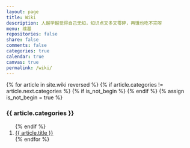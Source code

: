 ```yaml
---
layout: page
title: Wiki
description: 人越学越觉得自己无知，知识点又多又零碎，再饿也吃不完呀
menu: 维基
repositories: false
share: false
comments: false
categories: true
calendar: true
canvas: true
permalink: /wiki/
---
```


<div>
  {% for article in site.wiki reversed %}
    {% if article.categories != article.next.categories %}
      {% if is_not_begin %}
        </ol>
      {% endif %}
      {% assign is_not_begin = true %}
      <h3>{{ article.categories }}</h3>
      <ol class="posts-list">
    {% endif %}
    <li class="posts-list-item">
      <a class="posts-list-name" href="{{ article.url }}">{{ article.title }}</a>
    </li>
  {% endfor %}
  </ol>
</div>
